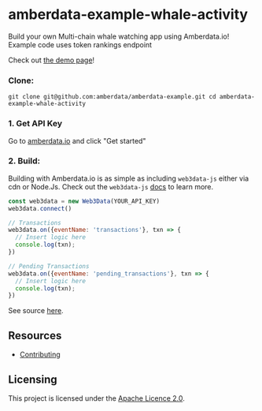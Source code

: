 # amberdata-example-whale-activity
Build your own Multi-chain whale watching app using Amberdata.io! Example code uses token rankings endpoint

Check out [the demo page](https://amberdata.github.io/amberdata-example/amberdata-example-whale-activity/)!

### Clone:
``
git clone git@github.com:amberdata/amberdata-example.git
cd amberdata-example-whale-activity
``

### 1. Get API Key

Go to [amberdata.io](https://amberdata.io/onboarding) and click "Get started"

### 2. Build:

Building with Amberdata.io is as simple as including `web3data-js` either via cdn
or Node.Js. Check out the `web3data-js` [docs](https://web3data.github.io/web3data-js/) to learn more.

```js
const web3data = new Web3Data(YOUR_API_KEY)
web3data.connect()

// Transactions
web3data.on({eventName: 'transactions'}, txn => {
  // Insert logic here
  console.log(txn);
})

// Pending Transactions
web3data.on({eventName: 'pending_transactions'}, txn => {
  // Insert logic here
  console.log(txn);
})
```

See source [here]().

## Resources

- [Contributing](./CONTRIBUTING.md)

## Licensing

This project is licensed under the [Apache Licence 2.0](./LICENSE).
